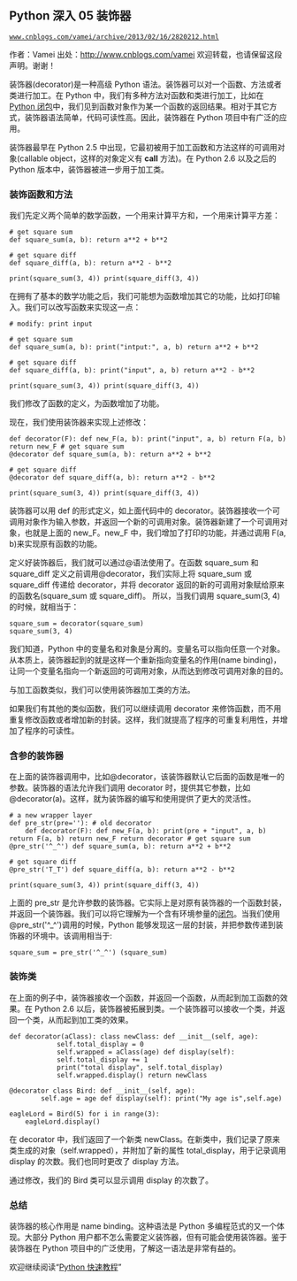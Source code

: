 ## Python 深入 05 装饰器

[`www.cnblogs.com/vamei/archive/2013/02/16/2820212.html`](http://www.cnblogs.com/vamei/archive/2013/02/16/2820212.html)

作者：Vamei 出处：http://www.cnblogs.com/vamei 欢迎转载，也请保留这段声明。谢谢！

装饰器(decorator)是一种高级 Python 语法。装饰器可以对一个函数、方法或者类进行加工。在 Python 中，我们有多种方法对函数和类进行加工，比如在[Python 闭包](http://www.cnblogs.com/vamei/archive/2012/12/15/2772451.html)中，我们见到函数对象作为某一个函数的返回结果。相对于其它方式，装饰器语法简单，代码可读性高。因此，装饰器在 Python 项目中有广泛的应用。

装饰器最早在 Python 2.5 中出现，它最初被用于加工函数和方法这样的可调用对象(callable object，这样的对象定义有 __call__ 方法)。在 Python 2.6 以及之后的 Python 版本中，装饰器被进一步用于加工类。

### 装饰函数和方法

我们先定义两个简单的数学函数，一个用来计算平方和，一个用来计算平方差：

```
# get square sum
def square_sum(a, b): return a**2 + b**2

# get square diff
def square_diff(a, b): return a**2 - b**2

```

```
print(square_sum(3, 4)) print(square_diff(3, 4))

```

在拥有了基本的数学功能之后，我们可能想为函数增加其它的功能，比如打印输入。我们可以改写函数来实现这一点：

```
# modify: print input

# get square sum
def square_sum(a, b): print("intput:", a, b) return a**2 + b**2

# get square diff
def square_diff(a, b): print("input", a, b) return a**2 - b**2

```

```
print(square_sum(3, 4)) print(square_diff(3, 4))

```

我们修改了函数的定义，为函数增加了功能。

现在，我们使用装饰器来实现上述修改：

```
def decorator(F): def new_F(a, b): print("input", a, b) return F(a, b) return new_F # get square sum
@decorator def square_sum(a, b): return a**2 + b**2

# get square diff
@decorator def square_diff(a, b): return a**2 - b**2

print(square_sum(3, 4)) print(square_diff(3, 4))

```

装饰器可以用 def 的形式定义，如上面代码中的 decorator。装饰器接收一个可调用对象作为输入参数，并返回一个新的可调用对象。装饰器新建了一个可调用对象，也就是上面的 new_F。new_F 中，我们增加了打印的功能，并通过调用 F(a, b)来实现原有函数的功能。

定义好装饰器后，我们就可以通过@语法使用了。在函数 square_sum 和 square_diff 定义之前调用@decorator，我们实际上将 square_sum 或 square_diff 传递给 decorator，并将 decorator 返回的新的可调用对象赋给原来的函数名(square_sum 或 square_diff)。 所以，当我们调用 square_sum(3, 4)的时候，就相当于：

```
square_sum = decorator(square_sum)
square_sum(3, 4)

```

我们知道，Python 中的变量名和对象是分离的。变量名可以指向任意一个对象。从本质上，装饰器起到的就是这样一个重新指向变量名的作用(name binding)，让同一个变量名指向一个新返回的可调用对象，从而达到修改可调用对象的目的。

与加工函数类似，我们可以使用装饰器加工类的方法。

如果我们有其他的类似函数，我们可以继续调用 decorator 来修饰函数，而不用重复修改函数或者增加新的封装。这样，我们就提高了程序的可重复利用性，并增加了程序的可读性。

### 含参的装饰器

在上面的装饰器调用中，比如@decorator，该装饰器默认它后面的函数是唯一的参数。装饰器的语法允许我们调用 decorator 时，提供其它参数，比如@decorator(a)。这样，就为装饰器的编写和使用提供了更大的灵活性。

```
# a new wrapper layer
def pre_str(pre=''): # old decorator
    def decorator(F): def new_F(a, b): print(pre + "input", a, b) return F(a, b) return new_F return decorator # get square sum
@pre_str('^_^') def square_sum(a, b): return a**2 + b**2

# get square diff
@pre_str('T_T') def square_diff(a, b): return a**2 - b**2

print(square_sum(3, 4)) print(square_diff(3, 4))

```

上面的 pre_str 是允许参数的装饰器。它实际上是对原有装饰器的一个函数封装，并返回一个装饰器。我们可以将它理解为一个含有环境参量的[闭包](http://www.cnblogs.com/vamei/archive/2012/12/15/2772451.html)。当我们使用@pre_str('^_^')调用的时候，Python 能够发现这一层的封装，并把参数传递到装饰器的环境中。该调用相当于:

```
square_sum = pre_str('^_^') (square_sum)

```

### 装饰类

在上面的例子中，装饰器接收一个函数，并返回一个函数，从而起到加工函数的效果。在 Python 2.6 以后，装饰器被拓展到类。一个装饰器可以接收一个类，并返回一个类，从而起到加工类的效果。

```
def decorator(aClass): class newClass: def __init__(self, age):
            self.total_display = 0
            self.wrapped = aClass(age) def display(self):
            self.total_display += 1
            print("total display", self.total_display)
            self.wrapped.display() return newClass

@decorator class Bird: def __init__(self, age):
        self.age = age def display(self): print("My age is",self.age)

eagleLord = Bird(5) for i in range(3):
    eagleLord.display()

```

在 decorator 中，我们返回了一个新类 newClass。在新类中，我们记录了原来类生成的对象（self.wrapped），并附加了新的属性 total_display，用于记录调用 display 的次数。我们也同时更改了 display 方法。

通过修改，我们的 Bird 类可以显示调用 display 的次数了。

### 总结

装饰器的核心作用是 name binding。这种语法是 Python 多编程范式的又一个体现。大部分 Python 用户都不怎么需要定义装饰器，但有可能会使用装饰器。鉴于装饰器在 Python 项目中的广泛使用，了解这一语法是非常有益的。

欢迎继续阅读“[Python 快速教程](http://www.cnblogs.com/vamei/archive/2012/09/13/2682778.html)”